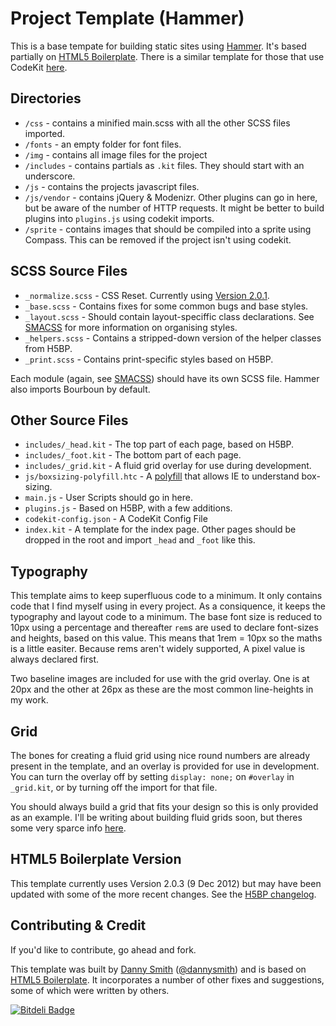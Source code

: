 # Project Template (Hammer)

This is a base tempate for building static sites using [Hammer](http://hammerformac.com/). It's based partially on [HTML5 Boilerplate](https://github.com/h5bp/html5-boilerplate). There is a similar template for those that use CodeKit [here](https://github.com/manyhatsdesign/project-template-codekit).

## Directories

* `/css` - contains a minified main.scss with all the other SCSS files imported.
* `/fonts` - an empty folder for font files.
* `/img` - contains all image files for the project
* `/includes` - contains partials as `.kit` files. They should start with an underscore.
* `/js` - contains the projects javascript files.
* `/js/vendor` - contains jQuery & Modenizr. Other plugins can go in here, but be aware of the number of HTTP requests. It might be better to build plugins into `plugins.js` using codekit imports.
* `/sprite` - contains images that should be compiled into a sprite using Compass. This can be removed if the project isn't using codekit.

## SCSS Source Files

* `_normalize.scss` - CSS Reset. Currently using [Version 2.0.1](https://github.com/necolas/normalize.css).
* `_base.scss` - Contains fixes for some common bugs and base styles.
* `_layout.scss` - Should contain layout-speciffic class declarations. See [SMACSS](http://smacss.com/) for more information on organising styles.
* `_helpers.scss` - Contains a stripped-down version of the helper classes from H5BP.
* `_print.scss` - Contains print-specific styles based on H5BP.

Each module (again, see [SMACSS](http://smacss.com/)) should have its own SCSS file. Hammer also imports Bourboun by default.

## Other Source Files

* `includes/_head.kit` - The top part of each page, based on H5BP.
* `includes/_foot.kit` - The bottom part of each page.
* `includes/_grid.kit` - A fluid grid overlay for use during development.
* `js/boxsizing-polyfill.htc` - A [polyfill](https://github.com/Schepp/box-sizing-polyfill) that allows IE to understand box-sizing.
* `main.js` - User Scripts should go in here.
* `plugins.js` - Based on H5BP, with a few additions.
* `codekit-config.json` - A CodeKit Config File
* `index.kit` - A template for the index page. Other pages should be dropped in the root and import `_head` and `_foot` like this.

## Typography

This template aims to keep superfluous code to a minimum. It only contains code that I find myself using in every project. As a consiquence, it keeps the typography and layout code to a minimum. The base font size is reduced to 10px using a percentage and thereafter `rem`s are used to declare font-sizes and heights, based on this value. This means that 1rem = 10px so the maths is a little easiter. Because rems aren't widely supported, A pixel value is always declared first.

Two baseline images are included for use with the grid overlay. One is at 20px and the other at 26px as these are the most common line-heights in my work.

## Grid

The bones for creating a fluid grid using nice round numbers are already present in the template, and an overlay is provided for use in development. You can turn the overlay off by setting `display: none;` on `#overlay` in `_grid.kit`, or by turning off the import for that file.

You should always build a grid that fits your design so this is only provided as an example. I'll be writing about building fluid grids soon, but theres some very sparce info [here](http://blog.dasmith.co.uk/post/24476543889/simple-responsive-grid). 

## HTML5 Boilerplate Version

This template currently uses Version 2.0.3 (9 Dec 2012) but may have been updated with some of the more recent changes. See the [H5BP changelog](https://github.com/h5bp/html5-boilerplate/blob/master/CHANGELOG.md).

## Contributing & Credit

If you'd like to contribute, go ahead and fork.

This template was built by [Danny Smith](http://dasmith.co.uk) ([@dannysmith](http://twitter.com/dannysmith)) and is based on [HTML5 Boilerplate](https://github.com/h5bp/html5-boilerplate). It incorporates a number of other fixes and suggestions, some of which were written by others.

[![Bitdeli Badge](https://d2weczhvl823v0.cloudfront.net/manyhatsdesign/project-template-hammer/trend.png)](https://bitdeli.com/free "Bitdeli Badge")

